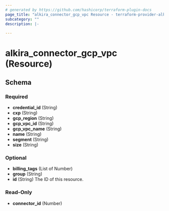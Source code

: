 ```yaml
---
# generated by https://github.com/hashicorp/terraform-plugin-docs
page_title: "alkira_connector_gcp_vpc Resource - terraform-provider-alkira"
subcategory: ""
description: |-
  
---
```


# alkira_connector_gcp_vpc (Resource)





<!-- schema generated by tfplugindocs -->
## Schema

### Required

- **credential_id** (String)
- **cxp** (String)
- **gcp_region** (String)
- **gcp_vpc_id** (String)
- **gcp_vpc_name** (String)
- **name** (String)
- **segment** (String)
- **size** (String)

### Optional

- **billing_tags** (List of Number)
- **group** (String)
- **id** (String) The ID of this resource.

### Read-Only

- **connector_id** (Number)


